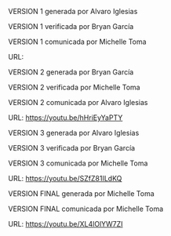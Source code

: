 VERSION 1 generada por Alvaro Iglesias

VERSION 1 verificada por Bryan García

VERSION 1 comunicada por Michelle Toma

URL: 


VERSION 2 generada por Bryan García

VERSION 2 verificada por Michelle Toma

VERSION 2 comunicada por Alvaro Iglesias

URL: https://youtu.be/hHriEyYaPTY


VERSION 3 generada por Alvaro Iglesias

VERSION 3 verificada por Bryan García

VERSION 3 comunicada por Michelle Toma

URL: https://youtu.be/SZfZ81ILdKQ


VERSION FINAL generada por Michelle Toma

VERSION FINAL comunicada por Michelle Toma

URL: https://youtu.be/XL4lOlYW7ZI